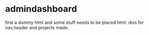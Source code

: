# admindashboard
first a dummy html and some stuff needs to be placed
html:
        divs for nav,header and projects made.